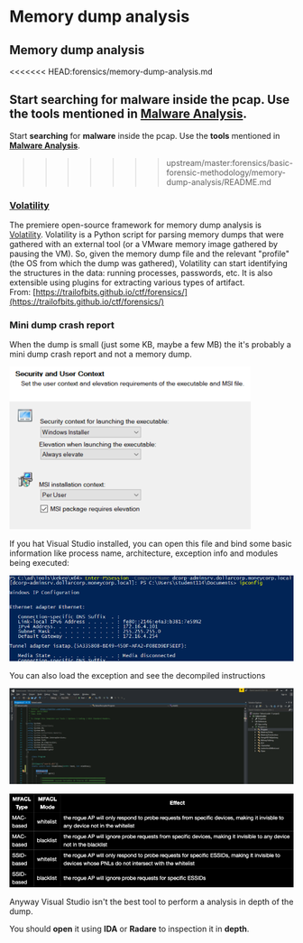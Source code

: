 # Memory dump analysis

## Memory dump analysis

&lt;&lt;&lt;&lt;&lt;&lt;&lt; HEAD:forensics/memory-dump-analysis.md

## Start **searching** for **malware** inside the pcap. Use the **tools** mentioned in [**Malware Analysis**](https://github.com/TheShooter/hacktricks/tree/4cdf72ba217885f33024d77c382ee6da1fbdf3bc/forensics/basic-forensic-methodology/memory-dump-analysis/malware-analysis.md).

Start **searching** for **malware** inside the pcap. Use the **tools** mentioned in [**Malware Analysis**](../malware-analysis.md).

> > > > > > > upstream/master:forensics/basic-forensic-methodology/memory-dump-analysis/README.md

### [Volatility](volatility-examples.md)

The premiere open-source framework for memory dump analysis is [Volatility](volatility-examples.md). Volatility is a Python script for parsing memory dumps that were gathered with an external tool \(or a VMware memory image gathered by pausing the VM\). So, given the memory dump file and the relevant "profile" \(the OS from which the dump was gathered\), Volatility can start identifying the structures in the data: running processes, passwords, etc. It is also extensible using plugins for extracting various types of artifact.  
From: [https://trailofbits.github.io/ctf/forensics/](https://trailofbits.github.io/ctf/forensics/)

### Mini dump crash report

When the dump is small \(just some KB, maybe a few MB\) the it's probably a mini dump crash report and not a memory dump.

![](../../../.gitbook/assets/image%20%28305%29.png)

If you hat Visual Studio installed, you can open this file and bind some basic information like process name, architecture, exception info and modules being executed:

![](../../../.gitbook/assets/image%20%28164%29.png)

You can also load the exception and see the decompiled instructions

![](../../../.gitbook/assets/image%20%282%29.png)

![](../../../.gitbook/assets/image%20%28149%29.png)

Anyway Visual Studio isn't the best tool to perform a analysis in depth of the dump.

You should **open** it using **IDA** or **Radare** to inspection it in **depth**.

